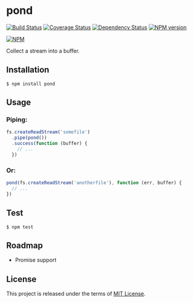 pond
====

[![Build Status](https://travis-ci.org/xingrz/pond.png?branch=master)](https://travis-ci.org/xingrz/pond)
[![Coverage Status](https://coveralls.io/repos/xingrz/pond/badge.png)](https://coveralls.io/r/xingrz/pond)
[![Dependency Status](https://david-dm.org/xingrz/pond.png)](https://david-dm.org/xingrz/pond)
[![NPM version](https://badge.fury.io/js/pond.png)](http://badge.fury.io/js/pond)

[![NPM](https://nodei.co/npm/pond.png?downloads=true&stars=true)](https://nodei.co/npm/pond)

Collect a stream into a buffer.


## Installation

```
$ npm install pond
```


## Usage

### Piping:

```js
fs.createReadStream('somefile')
  .pipe(pond())
  .success(function (buffer) {
    // ...
  })
```

### Or:

```js
pond(fs.createReadStream('anotherfile'), function (err, buffer) {
  // ...
})
```


## Test

```
$ npm test
```


## Roadmap

- Promise support


## License

This project is released under the terms of [MIT License](LICENSE).

